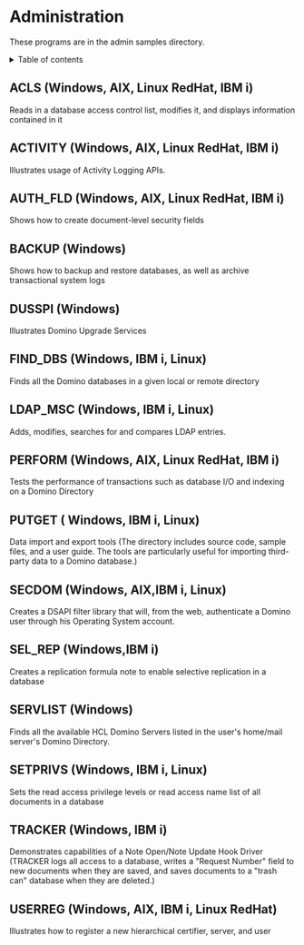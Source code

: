 # Administration

These programs are in the admin samples directory.

<details close markdown="block">
  <summary>
    Table of contents
  </summary>
  {: .text-delta }
1. TOC
{:toc}
</details>

## ACLS (Windows, AIX, Linux RedHat, IBM i)
Reads in a database access control list, modifies it, and displays information contained in it

## ACTIVITY (Windows, AIX, Linux RedHat, IBM i)
Illustrates usage of Activity Logging APIs.

## AUTH_FLD (Windows, AIX, Linux RedHat, IBM i)
Shows how to create document-level security fields

## BACKUP (Windows)
Shows how to backup and restore databases, as well as archive transactional system logs

## DUSSPI (Windows)
Illustrates Domino Upgrade Services

## FIND_DBS (Windows, IBM i, Linux)
Finds all the Domino databases in a given local or remote directory

## LDAP_MSC (Windows, IBM i, Linux)
Adds, modifies, searches for and compares LDAP entries.

## PERFORM (Windows, AIX, Linux RedHat, IBM i)
Tests the performance of transactions such as database I/O and indexing on a Domino Directory

## PUTGET ( Windows, IBM i, Linux)
Data import and export tools
(The directory includes source code, sample files, and a user guide. The tools are particularly useful for importing third-party data to a Domino database.)

## SECDOM (Windows, AIX,IBM i, Linux)
Creates a DSAPI filter library that will, from the web, authenticate a Domino user through his Operating System account.

## SEL_REP (Windows,IBM i)
Creates a replication formula note to enable selective replication in a database

## SERVLIST (Windows)
Finds all the available HCL Domino Servers listed in the user's home/mail server's Domino Directory.

## SETPRIVS (Windows, IBM i, Linux)
Sets the read access privilege levels or read access name list of all documents in a database

## TRACKER (Windows, IBM i)
Demonstrates capabilities of a Note Open/Note Update Hook Driver
(TRACKER logs all access to a database, writes a "Request Number" field to new documents when they are saved, and saves documents to a "trash can" database when they are deleted.)

## USERREG (Windows, AIX, IBM i, Linux RedHat)
Illustrates how to register a new hierarchical certifier, server, and user
